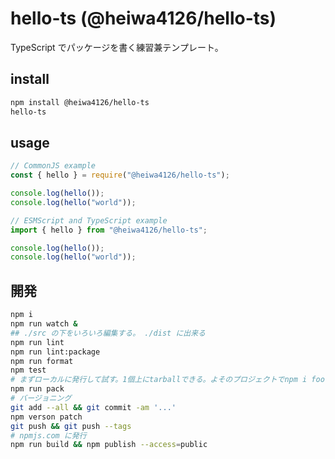 # hello-ts (@heiwa4126/hello-ts)

TypeScript でパッケージを書く練習兼テンプレート。

## install

```sh
npm install @heiwa4126/hello-ts
hello-ts
```

## usage

```javascript
// CommonJS example
const { hello } = require("@heiwa4126/hello-ts");

console.log(hello());
console.log(hello("world"));

// ESMScript and TypeScript example
import { hello } from "@heiwa4126/hello-ts";

console.log(hello());
console.log(hello("world"));
```

## 開発

```sh
npm i
npm run watch &
## ./src の下をいろいろ編集する。 ./dist に出来る
npm run lint
npm run lint:package
npm run format
npm test
# まずローカルに発行して試す。1個上にtarballできる。よそのプロジェクトでnpm i foo.tgzする
npm run pack
# バージョニング
git add --all && git commit -am '...'
npm verson patch
git push && git push --tags
# npmjs.com に発行
npm run build && npm publish --access=public
```
